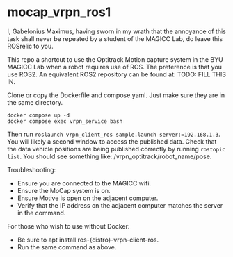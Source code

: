 # mocap_vrpn_ros1

I, Gabelonius Maximus, having sworn in my wrath that the annoyance of this task shall never be repeated by a student of the MAGICC Lab, do leave this ROSrelic to you.

This repo a shortcut to use the Optitrack Motion capture system in the BYU MAGICC Lab when a robot requires use of ROS. The preference is that you use ROS2. An equivalent ROS2 repository can be found at: TODO: FILL THIS IN.

Clone or copy the Dockerfile and compose.yaml. Just make sure they are in the same directory.
```
docker compose up -d
docker compose exec vrpn_service bash
```
Then run ```roslaunch vrpn_client_ros sample.launch server:=192.168.1.3```. You will likely a second window to access the published data. Check that the data vehicle positions are being published correctly by running ```rostopic list```. You should see something like: /vrpn_optitrack/robot_name/pose.

Troubleshooting:
- Ensure you are connected to the MAGICC wifi.
- Ensure the MoCap system is on.
- Ensure Motive is open on the adjacent computer.
- Verify that the IP address on the adjacent computer matches the server in the command.

For those who wish to use without Docker:
- Be sure to apt install ros-{distro}-vrpn-client-ros.
- Run the same command as above.
